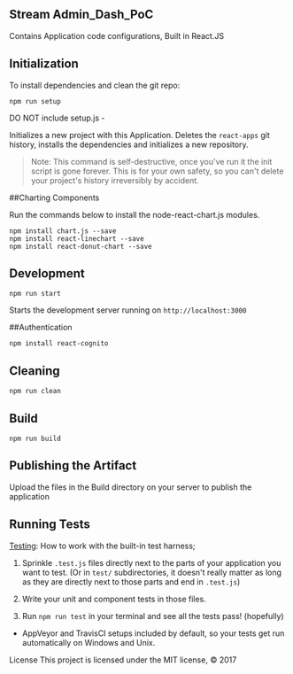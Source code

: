 ## Stream  Admin_Dash_PoC
Contains Application code configurations, Built in React.JS

## Initialization
To install dependencies and clean the git repo:

```Shell
npm run setup
```
DO NOT include setup.js - 

Initializes a new project with this Application. Deletes the `react-apps`
git history, installs the dependencies and initializes a new repository.

> Note: This command is self-destructive, once you've run it the init script is
gone forever. This is for your own safety, so you can't delete your project's
history irreversibly by accident.

##Charting Components

Run the commands below to install the node-react-chart.js modules.

```Shell
npm install chart.js --save
npm install react-linechart --save
npm install react-donut-chart --save
```

## Development

```Shell
npm run start
```
Starts the development server running on `http://localhost:3000`

##Authentication
```Shell
npm install react-cognito
```


## Cleaning

```Shell
npm run clean
```
## Build

```Shell
npm run build
```
## Publishing the Artifact
Upload the files in the Build directory on your server to publish the application

## Running Tests
[Testing](docs/testing): How to work with the built-in test harness;

1. Sprinkle `.test.js` files directly next to the parts of your application you
   want to test. (Or in `test/` subdirectories, it doesn't really matter as long
   as they are directly next to those parts and end in `.test.js`)

1. Write your unit and component tests in those files.

1. Run `npm run test` in your terminal and see all the tests pass! (hopefully)

* AppVeyor and TravisCI setups included by default, so your
    tests get run automatically on Windows and Unix.


License
This project is licensed under the MIT license, © 2017